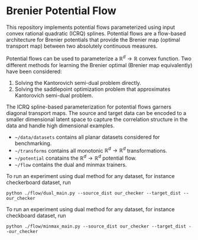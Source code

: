 # Brenier Potential Flow

This repository implements potential flows parameterized using input convex rational quadratic (ICRQ) splines. Potential flows are a flow-based architecture for Brenier potentials that provide the Brenier map (optimal transport map) between two absolutely continuous measures.

Potential flows can be used to parameterize a $\mathbb{R}^d \to \mathbb{R}$ convex function. Two different methods for learning the Brenier optimal (Brenier map equivalently) have been considered:

1. Solving the Kantorovich semi-dual problem directly.
2. Solving the saddlepoint optimization problem that approximates Kantorovich semi-dual problem.

The ICRQ spline-based parameterization for potential flows garners diagonal transport maps. The source and target data can be encoded to a smaller dimensional latent space to capture the correlation structure in the data and handle high dimensional examples.

* `~/data/datasets` contains all planar datasets considered for benchmarking.
* `~/transforms` contains all monotonic $\mathbb{R}^d \to \mathbb{R}^d$ transformations.
* `~/potential` conatains the $\mathbb{R}^d \to \mathbb{R}^d$ potential flow.
* `~/flow` contains the dual and minmax trainers.

To run an experiment using dual method for any dataset, for instance checkerboard dataset, run
```
python ./flow/dual_main.py --source_dist our_checker --target_dist --our_checker 
```


To run an experiment using dual method for any dataset, for instance checkboard dataset, run
```
python ./flow/minmax_main.py --source_dist our_checker --target_dist --our_checker 
```
